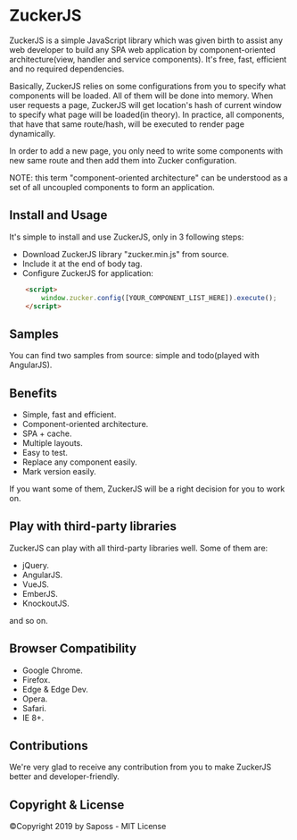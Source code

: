 # ZuckerJS

ZuckerJS is a simple JavaScript library which was given birth to assist any web developer to build any SPA web application by component-oriented architecture(view, handler and service components). It's free, fast, efficient and no required dependencies.

Basically, ZuckerJS relies on some configurations from you to specify what components will be loaded. All of them will be done into memory. When user requests a page, ZuckerJS will get location's hash of current window to specify what page will be loaded(in theory). In practice, all components, that have that same route/hash, will be executed to render page dynamically.

In order to add a new page, you only need to write some components with new same route and then add them into Zucker configuration.

NOTE: this term "component-oriented architecture" can be understood as a set of all uncoupled components to form an application.

## Install and Usage

It's simple to install and use ZuckerJS, only in 3 following steps:

- Download ZuckerJS library "zucker.min.js" from source.
- Include it at the end of body tag.
- Configure ZuckerJS for application:

``` html
    <script>
        window.zucker.config([YOUR_COMPONENT_LIST_HERE]).execute();
    </script>
```

## Samples

You can find two samples from source: simple and todo(played with AngularJS).

## Benefits

- Simple, fast and efficient.
- Component-oriented architecture.
- SPA + cache.
- Multiple layouts.
- Easy to test.
- Replace any component easily.
- Mark version easily.

If you want some of them, ZuckerJS will be a right decision for you to work on.

## Play with third-party libraries

ZuckerJS can play with all third-party libraries well. Some of them are:

- jQuery.
- AngularJS.
- VueJS.
- EmberJS.
- KnockoutJS.

and so on.

## Browser Compatibility

- Google Chrome.
- Firefox.
- Edge & Edge Dev.
- Opera.
- Safari.
- IE 8+.

## Contributions

We're very glad to receive any contribution from you to make ZuckerJS better and developer-friendly.

## Copyright & License

&copy;Copyright 2019 by Saposs - MIT License